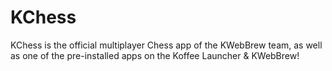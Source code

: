# KChess
KChess is the official multiplayer Chess app of the KWebBrew team, as well as one of the pre-installed apps on the Koffee Launcher & KWebBrew!
